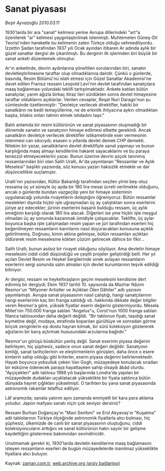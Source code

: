 # Sanat piyasası

*Beşir Ayvazoğlu 2010.03.11*

<tr><td class="metin" colspan="2" style="padding-top: 20px; padding-left: 5px; ">1930'larda bir ara "sanat" kelimesi yerine Avrupa dillerindeki "art"a özenilerek "ar" kelimesi yaygınlaştırılmak istenmişti. Muhtemelen Güneş-Dil Teorisi'nden hareketle bu kelimenin zaten Türkçe olduğu vehmediliyordu. İzzettin Şadan tarafından 1937 yılı Ocak ayından itibaren Ar adında aylık bir güzel sanatlar dergisi de çıkarılmıştı. Bu derginin ilk işlerinden biri büyük bir sanat anketi düzenlemek olmuştur.</td></tr><tr><td class="metin" colspan="2" style="padding-top: 20px; padding-left: 5px; "><p>Ar'ın anketinde, devrin aydınlarına yöneltilen sorularından biri, sanatın devletleştirilmesine taraftar olup olmadıklarına dairdir. Çünkü o günlerde, basında, Resim Bölümü'nü ıslah etmesi için Güzel Sanatlar Akademisi'ne davet edilen Fransız ressam Leopold Levi'nin devlet tarafından sanatçılara maaş bağlanması yolundaki teklifi tartışılmaktadır. Ankete katılan bütün sanatçılar, yarım ağızla birkaç itiraz ileri sürdükten sonra devlet himayesine taraftar olduklarını açıklarlar. Verilen cevaplar, Reşat Nuri Darago'nun şu cümlesinde özetlenmiştir: "Devletçe verilecek direktifler, hakiki bir sanatkârın ne bedii temayüllerine, ne de erkinlik ihtiyacına aykırı olmadıktan başka, bilakis onları tatmin etmek istidadını taşır."
<p>Batılı anlamda bir resim kültürünün ve sanat piyasasının oluşmadığı bir dönemde sanatın ve sanatçının himaye edilmesi elbette gerekirdi. Ancak sanatkârın devletçe verilecek direktifler istikametinde eser vermesinin istenmesi can sıkıcıydı; esasen o yıllarda devlet demek CHP demekti. Nitekim bir yazar, sanatkârların devlet direktifiyle sanat yapmayı ve bunun karşılığında maaş almayı kendilerine hakaret sayacaklarını ve bu paraya tenezzül etmeyeceklerini yazar. Bunun üzerine devrin azçok tanınmış ressamlarından biri olan Salih Urallı, Ar'da yayımlanan "Ressamlar ve Aylık Meselesi" başlıklı yazısında, söz konusu yazarı haksızlık etmekle ve dar düşüncelilikle suçlamıştır.
<p>Urallı'nın yazısından, Kültür Bakanlığı tarafından seçilen yirmi beş-otuz ressama üç yıl süreyle üç ayda bir 180 lira mesai ücreti verilmekte olduğunu, ancak o günlerde bundan vazgeçilip yeni bir himaye sisteminin uygulanacağı yolunda rivayetlerin dolaştığını öğreniyoruz: Bütün ressamlar meslekleri dışında hiçbir işle uğraşmadan üç ay çalıştıktan sonra eserlerini jüriye arz edecekler; jürinin eserlerini başarılı bulduğu ressam, üç aylık emeğinin karşılığı olarak 180 lira alacak. Diğerleri ise yine hiçbir işle meşgul olmadan üç ay sonunda kazanmak ümidiyle çalışacaklar. Teklifte, üç aylar boyunca başka işte çalışmadan resim yapan ve jüri tarafından eserleri hiç beğenilmeyen ressamların karınlarını nasıl doyuracakları konusuna açıklık getirilmemiş. Doğrusu, kimin aklına gelmişse, bütün ressamları açlıktan öldürerek resim meselesine kökten çözüm getirecek dâhice bir fikir...
<p>Salih Urallı, bunun asılsız bir rivayet olduğunu söylüyor. Ama devletin himaye meselesini ciddi ciddi düşündüğü ve çeşitli projeler geliştirdiği belli. Her yıl açılan Devlet Resim ve Heykel Sergilerinde sinek avlayan ressamların eserlerini sergi sonunda satın almaları için devlet kurumlarının teşvik edildiği biliniyor.
<p>Ar dergisi, ressam ve heykeltıraşların geçim meselesini kendisine dert edinmiş bir dergiydi; Ekim 1937 tarihli 10. sayısında da Mazhar Nâzım Resmor'un "Milyoner Artistler ve Açlıktan Ölen Dâhiler" adlı yazısını yayımlamıştı. Avrupa sanat piyasasının nasıl çalıştığı, hangi sanatçılarının hangi eserlerinin kaç bin franga satıldığı vb. hakkında dikkate değer bilgiler veren Resmor'a göre, yüksek fiyatlar eserin değerini göstermiyordu. Mesela Millet'nin 750.000 franga satılan "Angelus"u, Corot'nun 1000 franga satılan filanca tablosundan daha değerli değildi. "Bir tablonun fiyatı, taşıdığı sanat kıymetine değil, modaya, etrafında koparılan gürültüye ve sonradan görme birçok zenginlerin eşi dostu hayran kılmak, bir sürü koleksiyon göstererek ağızlarını bir karış açtırmak hususundaki arzularına bağlıdır."
<p>Resmor'un görüşü büsbütün yanlış değil. Sanat eserinin piyasa değerini belirleyen, hiç şüphesiz, sadece onun sanat değeri değildir. Sanatçının kimliği, sanat tarihçilerinin ve eleştirmenlerin görüşleri, daha önce o esere kimlerin sahip olduğu gibi kriterler, eserin piyasa değerini belirlemektedir. Hayatı boyunca yoksulluk çeken Van Gogh, müzayedeye konulacak sıradan bir eskizine ödenecek paraya hayattayken sahip olsaydı âbâd olurdu. "Ayçiçekleri" adlı tablosu 1986 yılı başlarında Londra'da yapılan bir müzayedede dudakları uçuklatacak yükseklikte bir fiyata satılınca bütün dünyada hayret çığlıkları yükselmişti. O tarihten bu yana sanat piyasasında astronomik rakamlar telaffuz ediliyor.
<p>Lâf aramızda; sanata yatırım aynı zamanda emniyetli bir kara para aklama yoludur. Japon mafyası sanatı niçin çok seviyor dersiniz?
<p>Ressam Burhan Doğançay'ın "Mavi Senfoni" ve Erol Akyavaş'ın "Kuşatma" adlı tablolarının Türkiye ölçeğinde astronomik fiyatlarla alıcı bulması, hiç şüphesiz, ülkemizde de canlı bir sanat piyasasının oluştuğunu, ciddi koleksiyoncuların arttığını ve sanat kültürünün hatırı sayılır bir gelişme kaydettiğini göstermesi bakımından sevindiricidir.
<p>Unutmamak gerekir ki, 1930'larda devletin kendilerine maaş bağlamasını isteyen ressamların eserleri de bugün müzayedelerde inanılmaz yükseklikte fiyatlara alıcı buluyor. <br/></p></p></p></p></p></p></p></p></p></td></tr>

Kaynak: [zaman.com.tr](http://zaman.com.tr/yazar.do?yazino=960245), [web.archive.org (arşiv bağlantısı)](http://web.archive.org/web/20100316111926/http://www.zaman.com.tr:80/yazar.do?yazino=960245)
